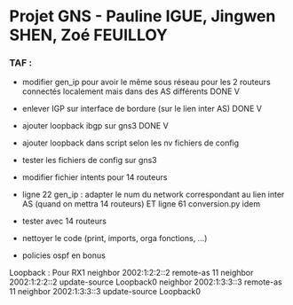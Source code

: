 # Projet GNS - Pauline IGUE, Jingwen SHEN, Zoé FEUILLOY
### TAF :
* modifier gen_ip pour avoir le même sous réseau pour les 2 routeurs connectés localement mais dans des AS différents DONE V
* enlever IGP sur interface de bordure (sur le lien inter AS) DONE V
* ajouter loopback ibgp sur gns3 DONE V
* ajouter loopback dans script selon les nv fichiers de config
* tester les fichiers de config sur gns3

* modifier fichier intents pour 14 routeurs
* ligne 22 gen_ip : adapter le num du network correspondant au lien inter AS (quand on mettra 14 routeurs) ET ligne 61 conversion.py idem
* tester avec 14 routeurs

* nettoyer le code (print, imports, orga fonctions, ...)
* policies ospf en bonus

Loopback : 
Pour RX1 
 neighbor 2002:1:2:2::2 remote-as 11
 neighbor 2002:1:2:2::2 update-source Loopback0
 neighbor 2002:1:3:3::3 remote-as 11
 neighbor 2002:1:3:3::3 update-source Loopback0